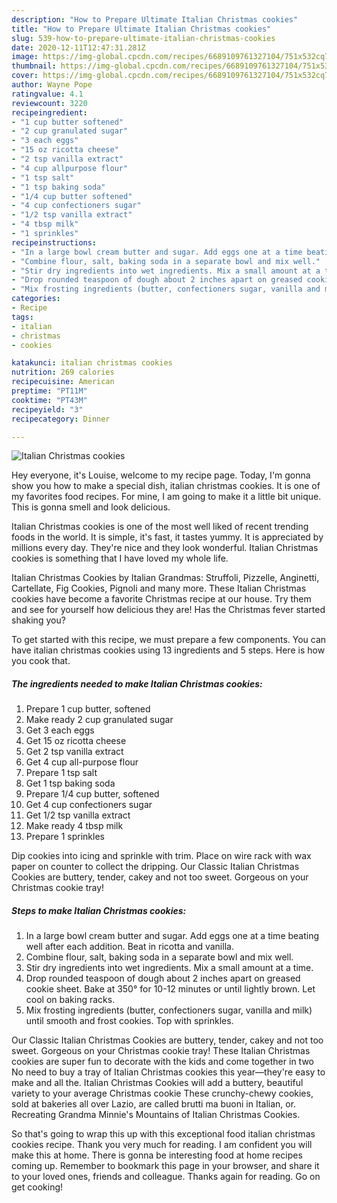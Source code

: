```yaml
---
description: "How to Prepare Ultimate Italian Christmas cookies"
title: "How to Prepare Ultimate Italian Christmas cookies"
slug: 539-how-to-prepare-ultimate-italian-christmas-cookies
date: 2020-12-11T12:47:31.281Z
image: https://img-global.cpcdn.com/recipes/6689109761327104/751x532cq70/italian-christmas-cookies-recipe-main-photo.jpg
thumbnail: https://img-global.cpcdn.com/recipes/6689109761327104/751x532cq70/italian-christmas-cookies-recipe-main-photo.jpg
cover: https://img-global.cpcdn.com/recipes/6689109761327104/751x532cq70/italian-christmas-cookies-recipe-main-photo.jpg
author: Wayne Pope
ratingvalue: 4.1
reviewcount: 3220
recipeingredient:
- "1 cup butter softened"
- "2 cup granulated sugar"
- "3 each eggs"
- "15 oz ricotta cheese"
- "2 tsp vanilla extract"
- "4 cup allpurpose flour"
- "1 tsp salt"
- "1 tsp baking soda"
- "1/4 cup butter softened"
- "4 cup confectioners sugar"
- "1/2 tsp vanilla extract"
- "4 tbsp milk"
- "1 sprinkles"
recipeinstructions:
- "In a large bowl cream butter and sugar. Add eggs one at a time beating well after each addition. Beat in ricotta and vanilla."
- "Combine flour, salt, baking soda in a separate bowl and mix well."
- "Stir dry ingredients into wet ingredients. Mix a small amount at a time."
- "Drop rounded teaspoon of dough about 2 inches apart on greased cookie sheet. Bake at 350° for 10-12 minutes or until lightly brown. Let cool on baking racks."
- "Mix frosting ingredients (butter, confectioners sugar, vanilla and milk) until smooth and frost cookies. Top with sprinkles."
categories:
- Recipe
tags:
- italian
- christmas
- cookies

katakunci: italian christmas cookies 
nutrition: 269 calories
recipecuisine: American
preptime: "PT11M"
cooktime: "PT43M"
recipeyield: "3"
recipecategory: Dinner

---
```



![Italian Christmas cookies](https://img-global.cpcdn.com/recipes/6689109761327104/751x532cq70/italian-christmas-cookies-recipe-main-photo.jpg)

Hey everyone, it's Louise, welcome to my recipe page. Today, I'm gonna show you how to make a special dish, italian christmas cookies. It is one of my favorites food recipes. For mine, I am going to make it a little bit unique. This is gonna smell and look delicious.

Italian Christmas cookies is one of the most well liked of recent trending foods in the world. It is simple, it's fast, it tastes yummy. It is appreciated by millions every day. They're nice and they look wonderful. Italian Christmas cookies is something that I have loved my whole life.

Italian Christmas Cookies by Italian Grandmas: Struffoli, Pizzelle, Anginetti, Cartellate, Fig Cookies, Pignoli and many more. These Italian Christmas cookies have become a favorite Christmas recipe at our house. Try them and see for yourself how delicious they are! Has the Christmas fever started shaking you?


To get started with this recipe, we must prepare a few components. You can have italian christmas cookies using 13 ingredients and 5 steps. Here is how you cook that.

<!--inarticleads1-->

##### The ingredients needed to make Italian Christmas cookies:

1. Prepare 1 cup butter, softened
1. Make ready 2 cup granulated sugar
1. Get 3 each eggs
1. Get 15 oz ricotta cheese
1. Get 2 tsp vanilla extract
1. Get 4 cup all-purpose flour
1. Prepare 1 tsp salt
1. Get 1 tsp baking soda
1. Prepare 1/4 cup butter, softened
1. Get 4 cup confectioners sugar
1. Get 1/2 tsp vanilla extract
1. Make ready 4 tbsp milk
1. Prepare 1 sprinkles


Dip cookies into icing and sprinkle with trim. Place on wire rack with wax paper on counter to collect the dripping. Our Classic Italian Christmas Cookies are buttery, tender, cakey and not too sweet. Gorgeous on your Christmas cookie tray! 

<!--inarticleads2-->

##### Steps to make Italian Christmas cookies:

1. In a large bowl cream butter and sugar. Add eggs one at a time beating well after each addition. Beat in ricotta and vanilla.
1. Combine flour, salt, baking soda in a separate bowl and mix well.
1. Stir dry ingredients into wet ingredients. Mix a small amount at a time.
1. Drop rounded teaspoon of dough about 2 inches apart on greased cookie sheet. Bake at 350° for 10-12 minutes or until lightly brown. Let cool on baking racks.
1. Mix frosting ingredients (butter, confectioners sugar, vanilla and milk) until smooth and frost cookies. Top with sprinkles.


Our Classic Italian Christmas Cookies are buttery, tender, cakey and not too sweet. Gorgeous on your Christmas cookie tray! These Italian Christmas cookies are super fun to decorate with the kids and come together in two No need to buy a tray of Italian Christmas cookies this year—they&#39;re easy to make and all the. Italian Christmas Cookies will add a buttery, beautiful variety to your average Christmas cookie These crunchy-chewy cookies, sold at bakeries all over Lazio, are called brutti ma buoni in Italian, or. Recreating Grandma Minnie&#39;s Mountains of Italian Christmas Cookies. 

So that's going to wrap this up with this exceptional food italian christmas cookies recipe. Thank you very much for reading. I am confident you will make this at home. There is gonna be interesting food at home recipes coming up. Remember to bookmark this page in your browser, and share it to your loved ones, friends and colleague. Thanks again for reading. Go on get cooking!
